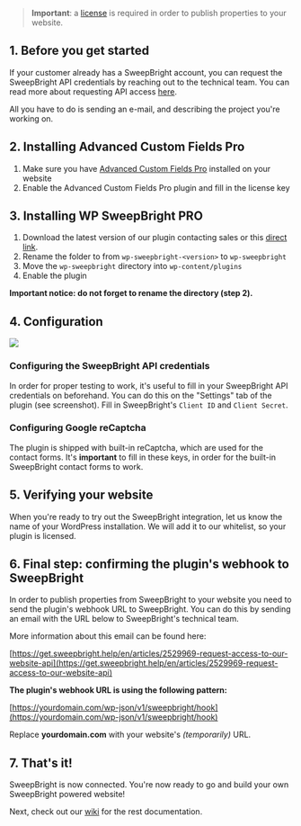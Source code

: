 > **Important**: a [license](License.md) is required in order to publish properties to your website.

## 1. Before you get started

If your customer already has a SweepBright account, you can request the SweepBright API credentials by reaching out to the technical team. You can read more about requesting API access [here](https://website.sweepbright.com/docs/#header-getting-access).

All you have to do is sending an e-mail, and describing the project you're working on.

## 2. Installing Advanced Custom Fields Pro

1. Make sure you have [Advanced Custom Fields Pro](https://www.advancedcustomfields.com/pro/) installed on your website
2. Enable the Advanced Custom Fields Pro plugin and fill in the license key

## 3. Installing WP SweepBright PRO

1. Download the latest version of our plugin contacting sales or this [direct link](https://compagnon.agency/downloads/wp-sweepbright-master.zip).
2. Rename the folder to from `wp-sweepbright-<version>` to `wp-sweepbright`
3. Move the `wp-sweepbright` directory into `wp-content/plugins`
4. Enable the plugin

**Important notice: do not forget to rename the directory (step 2).**

## 4. Configuration

![](http://sweepbright-demo.compagnon.agency/wp-content/uploads/2021/03/Schermafbeelding-2021-03-03-om-16.06.27.png)

### Configuring the SweepBright API credentials

In order for proper testing to work, it's useful to fill in your SweepBright API credentials on beforehand.
You can do this on the "Settings" tab of the plugin (see screenshot).
Fill in SweepBright's `Client ID` and `Client Secret`.

### Configuring Google reCaptcha

The plugin is shipped with built-in reCaptcha, which are used for the contact forms.
It's **important** to fill in these keys, in order for the built-in SweepBright contact forms to work.

## 5. Verifying your website

When you're ready to try out the SweepBright integration, let us know the name of your WordPress installation.
We will add it to our whitelist, so your plugin is licensed.

## 6. Final step: confirming the plugin's webhook to SweepBright

In order to publish properties from SweepBright to your website you need to send the plugin's webhook URL to SweepBright.
You can do this by sending an email with the URL below to SweepBright's technical team.

More information about this email can be found here:

[https://get.sweepbright.help/en/articles/2529969-request-access-to-our-website-api](https://get.sweepbright.help/en/articles/2529969-request-access-to-our-website-api)

**The plugin's webhook URL is using the following pattern:**

[https://yourdomain.com/wp-json/v1/sweepbright/hook](https://yourdomain.com/wp-json/v1/sweepbright/hook)

Replace **yourdomain.com** with your website's _(temporarily)_ URL.

## 7. That's it!

SweepBright is now connected. You're now ready to go and build your own SweepBright powered website!

Next, check out our [wiki](https://github.com/CompagnonAgency/wp-sweepbright/wiki) for the rest documentation.
